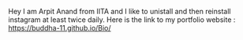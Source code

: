 Hey I am Arpit Anand from IITA and I like to unistall and then reinstall instagram at least twice daily.
Here is the link to my portfolio website :
https://buddha-11.github.io/Bio/
